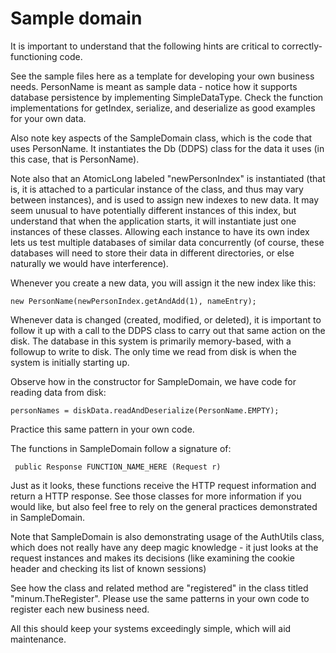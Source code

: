 Sample domain
=============

It is important to understand that the following hints are critical to correctly-functioning code.

See the sample files here as a template for developing your own business needs.  PersonName is meant as
sample data - notice how it supports database persistence by implementing SimpleDataType.  Check
the function implementations for getIndex, serialize, and deserialize as good examples for your own data.

Also note key aspects of the SampleDomain class, which is the code that uses PersonName.  It 
instantiates the Db (DDPS) class for the data it uses (in this case, that is PersonName).

Note also that an AtomicLong labeled "newPersonIndex" is instantiated (that is, it is attached to a particular instance
of the class, and thus may vary between instances), and is used to assign new indexes to new data. It may seem unusual
to have potentially different instances of this index, but understand that when the application starts, it will
instantiate just one instances of these classes.  Allowing each instance to have its own index lets us test
multiple databases of similar data concurrently (of course, these databases will need to store their data in different directories,
or else naturally we would have interference).

Whenever you create a new data, you will assign it the new index like this:

    new PersonName(newPersonIndex.getAndAdd(1), nameEntry);

Whenever data is changed (created, modified, or deleted), it is important to follow it up with a call
to the DDPS class to carry out that same action on the disk.  The database in this system is primarily 
memory-based, with a followup to write to disk.  The only time we read from disk is when the system is 
initially starting up.

Observe how in the constructor for SampleDomain, we have code for reading data from disk:

    personNames = diskData.readAndDeserialize(PersonName.EMPTY);

Practice this same pattern in your own code.

The functions in SampleDomain follow a signature of:

     public Response FUNCTION_NAME_HERE (Request r)

Just as it looks, these functions receive the HTTP request information and return a HTTP response. See 
those classes for more information if you would like, but also feel free to rely on the general practices
demonstrated in SampleDomain.

Note that SampleDomain is also demonstrating usage of the AuthUtils class, which does not really have any
deep magic knowledge - it just looks at the request instances and makes its decisions (like examining the 
cookie header and checking its list of known sessions)

See how the class and related method are "registered" in the class titled "minum.TheRegister".  Please use 
the same patterns in your own code to register each new business need.

All this should keep your systems exceedingly simple, which will aid maintenance.